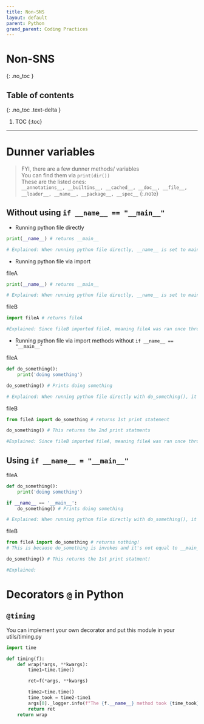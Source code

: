 ```yaml
---
title: Non-SNS
layout: default
parent: Python 
grand_parent: Coding Practices
---
```

# Non-SNS
{: .no_toc }

## Table of contents
{: .no_toc .text-delta }

1. TOC
{:toc}

---

# Dunner variables

>FYI, there are a few dunner methods/ variables <br/>
> You can find them via `print(dir())` <br/>
> These are the listed ones: <br/>
> `__annotations__, __builtins__, __cached__, __doc__, __file__, __loader__, __name__, __package__, __spec__`
{:.note}

## Without using `if __name__ == "__main__"`

- Running python file directly 
```python
print(__name__) # returns __main__

# Explained: When running python file directly, __name__ is set to main
```

- Running python file via import <br/>

fileA
```python
print(__name__) # returns __main__

# Explained: When running python file directly, __name__ is set to main
```

fileB
```python
import fileA # returns fileA

#Explained: Since fileB imported fileA, meaning fileA was ran once through fileB
```

- Running python file via import methods without `if __name__ == "__main__"` <br/>

fileA
```python
def do_something():
    print('doing something')

do_something() # Prints doing something

# Explained: When running python file directly with do_something(), it prints doing something
```

fileB
```python
from fileA import do_something # returns 1st print statement

do_something() # This returns the 2nd print statments

#Explained: Since fileB imported fileA, meaning fileA was ran once through fileB, then ran again
```

## Using `if __name__ = "__main__"`

fileA
```python
def do_something():
    print('doing something')

if __name__ == '__main__':
    do_something() # Prints doing something

# Explained: When running python file directly with do_something(), it prints doing something
```

fileB
```python
from fileA import do_something # returns nothing!
# This is because do_something is invokes and it's not equal to __main__, it's equal to fileA, ergo, no print statements! 

do_something() # This returns the 1st print statment!

#Explained: 
```

# Decorators `@` in Python

## `@timing` 

You can implement your own decorator and put this module in your utils/timing.py

```python
import time

def timing(f):
    def wrap(*args, **kwargs):
        time1=time.time()

        ret=f(*args, **kwargs)

        time2=time.time()
        time_took = time2-time1
        args[0]._logger.info(f"The {f.__name__} method took {time_took} seconds to generate ")
        return ret
    return wrap
```

